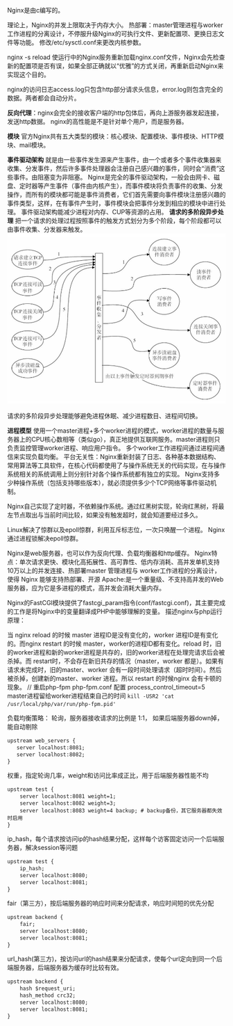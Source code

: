 Nginx是由c编写的。

理论上，Nginx的并发上限取决于内存大小。
热部署：master管理进程与worker工作进程的分离设计，不停服升级Nginx的可执行文件、更新配置项、更换日志文件等功能。
修改/etc/sysctl.conf来更改内核参数。

nginx -s reload	使运行中的Nginx服务重新加载nginx.conf文件，Nginx会先检查新的配置项是否有误，如果全部正确就以“优雅”的方式关闭，再重新启动Nginx来实现这个目的。

nginx的访问日志access.log只包含http部分请求头信息，error.log则包含完全的数据。两者都会自动分片。



**反向代理**：nginx会完全的接收客户端的http包体后，再向上游服务器发起连接，发送http数据。
nginx的高性能是不是针对单个用户，而是服务器。

**模块** 官方Nginx共有五大类型的模块：核心模块、配置模块、事件模块、HTTP模块、mail模块。

**事件驱动架构** 就是由一些事件发生源来产生事件，由一个或者多个事件收集器来收集、分发事件，然后许多事件处理器会注册自己感兴趣的事件，同时会“消费”这些事件。由阻塞变为非阻塞。
Nginx是完全的事件驱动架构，一般会由网卡、磁盘、定时器等产生事件（事件由内核产生），而事件模块将负责事件的收集、分发操作，而所有的模块都可能是事件消费者，它们首先需要向事件模块注册感兴趣的事件类型，这样，在有事件产生时，事件模块会把事件分发到相应的模块中进行处理。
事件驱动架构能减少进程对内存、CUP等资源的占用。
**请求的多阶段异步处理** 把一个请求的处理过程按照事件的触发方式划分为多个阶段，每个阶段都可以由事件收集、分发器来触发。
![](../images/nginx的事件驱动.png)

请求的多阶段异步处理能够避免进程休眠、减少进程数目、进程间切换。

**进程模型** 使用一个master进程+多个worker进程的模式，worker进程的数量与服务器上的CPU核心数相等（类似go），真正地提供互联网服务。master进程则只负责监控管理worker进程、响应用户指令。
多个worker工作进程间通过进程间通信来实现负载均衡。
平台无关性：Nginx重新封装了日志、各种基本数据结构、常用算法等工具软件，在核心代码都使用了与操作系统无关的代码实现，在与操作系统相关的系统调用上则分别针对各个操作系统都有独立的实现。
Nginx支持多少种操作系统（包括支持哪些版本），就必须提供多少个TCP网络等事件驱动机制。

Nginx自己实现了定时器，不依赖操作系统。通过红黑树实现，轮询红黑树，将最左节点取出与当前时间比较，如果没有触发超时，就会知道要经过多久。

Linux解决了惊群以及epoll惊群，利用互斥标志位，一次只唤醒一个进程。
Nginx通过进程锁解决epoll惊群。

Nginx是web服务器，也可以作为反向代理、负载均衡器和http缓存。
Nginx特点：单次请求更快、模块化高拓展性、高可靠性、低内存消耗、高并发单机支持10万以上的并发连接、热部署master 管理进程与 worker工作进程的分离设计，使得 Nginx 能够支持热部署、开源
Apache:是一个重量级、不支持高并发的Web服务器，应为它是多进程的模式，高并发会消耗大量内存。

Nginx的FastCGI模块提供了fastcgi_param指令(conf/fastcgi.conf)，其主要完成的工作是将Nginx中的变量翻译成PHP中能够理解的变量。
描述nginx与php运行原理：

当 nginx reload 的时候 master 进程ID是没有变化的，worker 进程ID是有变化的。而nginx restart 的时候 master，worker的进程ID都有变化。reload 时，旧的worker进程和新的worker进程是共存的，旧的worker进程在处理完请求后会被杀掉。而 restart时，不会存在新旧共存的情况（master，worker 都是）。如果有请求未完成时，旧的master、worker 会有一段时间处理请求（超时时间）。然后被杀掉，创建新的master、worker 进程。所以 restart 的时候nginx 会有卡顿的现象。
// 重启php-fpm
php-fpm.conf 配置 process_control_timeout=5 master进程留给worker进程结束自己的时间
`kill -USR2 'cat /usr/local/php/var/run/php-fpm.pid'`

负载均衡策略：
轮询，服务器接收请求的比例是 1:1， 如果后端服务器down掉，能自动剔除
```
upstream web_servers {
   server localhost:8081;
   server localhost:8082;
}
```
权重，指定轮询几率，weight和访问比率成正比，用于后端服务器性能不均
```
upstream test {
    server localhost:8081 weight=1;
    server localhost:8082 weight=3;
    server localhost:8083 weight=4 backup; # backup备份，其它服务器都失效时启用
}
```
ip_hash，每个请求按访问ip的hash结果分配，这样每个访客固定访问一个后端服务器，解决session等问题
```
upstream test {
    ip_hash;
    server localhost:8080;
    server localhost:8081;
}
```
fair（第三方），按后端服务器的响应时间来分配请求，响应时间短的优先分配
```
upstream backend {
    fair;
    server localhost:8080;
    server localhost:8081;
}
```
url_hash(第三方)，按访问url的hash结果来分配请求，使每个url定向到同一个后端服务器，后端服务器为缓存时比较有效。
```
upstream backend {
    hash $request_uri;
    hash_method crc32;
    server localhost:8080;
    server localhost:8081;
}
```
